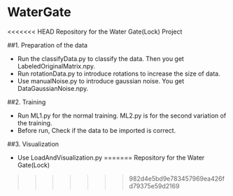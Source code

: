 # WaterGate
<<<<<<< HEAD
Repository for the Water Gate(Lock) Project

##1. Preparation of the data
- Run the classifyData.py to classify the data. Then you get LabeledOriginalMatrix.npy.
- Run rotationData.py to introduce rotations to increase the size of data. 
- Use manualNoise.py to introduce gaussian noise. You get DataGaussianNoise.npy.

##2. Training 
- Run ML1.py for the normal training. ML2.py is for the second variation of the training.
- Before run, Check if the data to be imported is correct.

##3. Visualization
- Use LoadAndVisualization.py
=======
Repository for the Water Gate(Lock)
>>>>>>> 982d4e5bd9e783457969ea426fd79375e59d2169
